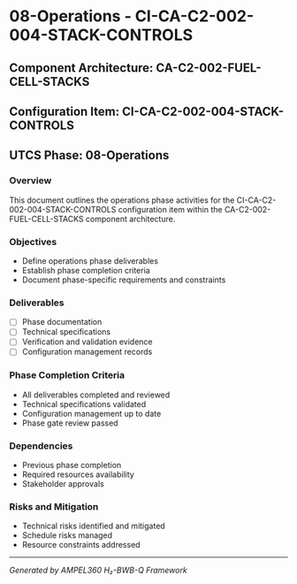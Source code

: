 # 08-Operations - CI-CA-C2-002-004-STACK-CONTROLS

## Component Architecture: CA-C2-002-FUEL-CELL-STACKS
## Configuration Item: CI-CA-C2-002-004-STACK-CONTROLS
## UTCS Phase: 08-Operations

### Overview
This document outlines the operations phase activities for the CI-CA-C2-002-004-STACK-CONTROLS configuration item within the CA-C2-002-FUEL-CELL-STACKS component architecture.

### Objectives
- Define operations phase deliverables
- Establish phase completion criteria
- Document phase-specific requirements and constraints

### Deliverables
- [ ] Phase documentation
- [ ] Technical specifications
- [ ] Verification and validation evidence
- [ ] Configuration management records

### Phase Completion Criteria
- All deliverables completed and reviewed
- Technical specifications validated
- Configuration management up to date
- Phase gate review passed

### Dependencies
- Previous phase completion
- Required resources availability
- Stakeholder approvals

### Risks and Mitigation
- Technical risks identified and mitigated
- Schedule risks managed
- Resource constraints addressed

---
*Generated by AMPEL360 H₂-BWB-Q Framework*
